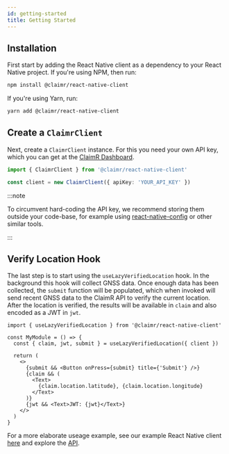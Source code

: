 ```yaml
---
id: getting-started
title: Getting Started
---
```


## Installation

First start by adding the React Native client as a dependency to your React Native project.
If you're using NPM, then run:

```bash
npm install @claimr/react-native-client
```

If you're using Yarn, run:

```bash
yarn add @claimr/react-native-client
```

## Create a `ClaimrClient`

Next, create a `ClaimrClient` instance. For this you need your own API key, which you can get at the [ClaimR Dashboard][claimr-dashboard].

```typescript
import { ClaimrClient } from '@claimr/react-native-client'

const client = new ClaimrClient({ apiKey: 'YOUR_API_KEY' })
```

:::note

To circumvent hard-coding the API key, we recommend storing them outside your code-base, for example using [react-native-config][npm-react-native-config] or other similar tools.

:::

## Verify Location Hook

The last step is to start using the `useLazyVerifiedLocation` hook.
In the background this hook will collect GNSS data.
Once enough data has been collected, the `submit` function will be populated, which when invoked will send recent GNSS data to the ClaimR API to verify the current location.
After the location is verified, the results will be available in `claim` and also encoded as a JWT in `jwt`.

```tsx
import { useLazyVerifiedLocation } from '@claimr/react-native-client'

const MyModule = () => {
  const { claim, jwt, submit } = useLazyVerifiedLocation({ client })

  return (
    <>
      {submit && <Button onPress={submit} title={'Submit'} />}
      {claim && (
        <Text>
          {claim.location.latitude}, {claim.location.longitude}
        </Text>
      )}
      {jwt && <Text>JWT: {jwt}</Text>}
    </>
  )
}
```

For a more elaborate useage example, see our example React Native client [here](https://github.com/ClaimR/react-native-client/blob/master/example/src/App.tsx) and explore the [API](/docs/react-native/api).

[claimr-dashboard]: https://dashboard.claimr.tools
[npm-react-native-config]: https://www.npmjs.com/package/react-native-config
